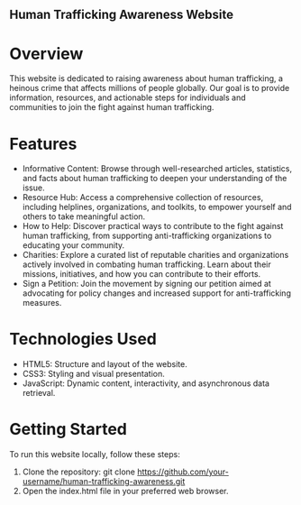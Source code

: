 ## Human Trafficking Awareness Website

# Overview

This website is dedicated to raising awareness about human trafficking, a heinous crime that affects millions of people globally. Our goal is to provide information, resources, and actionable steps for individuals and communities to join the fight against human trafficking.

# Features

* Informative Content: Browse through well-researched articles, statistics, and facts about human trafficking to deepen your understanding of the issue.
* Resource Hub: Access a comprehensive collection of resources, including helplines, organizations, and toolkits, to empower yourself and others to take meaningful action.
* How to Help: Discover practical ways to contribute to the fight against human trafficking, from supporting anti-trafficking organizations to educating your community.
* Charities: Explore a curated list of reputable charities and organizations actively involved in combating human trafficking. Learn about their missions, initiatives, and how you can contribute to their efforts.
* Sign a Petition: Join the movement by signing our petition aimed at advocating for policy changes and increased support for anti-trafficking measures.

# Technologies Used

* HTML5: Structure and layout of the website.
* CSS3: Styling and visual presentation.
* JavaScript: Dynamic content, interactivity, and asynchronous data retrieval.
  
# Getting Started

To run this website locally, follow these steps:

1. Clone the repository: git clone https://github.com/your-username/human-trafficking-awareness.git
2. Open the index.html file in your preferred web browser.
   


